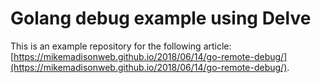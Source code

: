 # Golang debug example using Delve
This is an example repository for the following article: [https://mikemadisonweb.github.io/2018/06/14/go-remote-debug/](https://mikemadisonweb.github.io/2018/06/14/go-remote-debug/).
